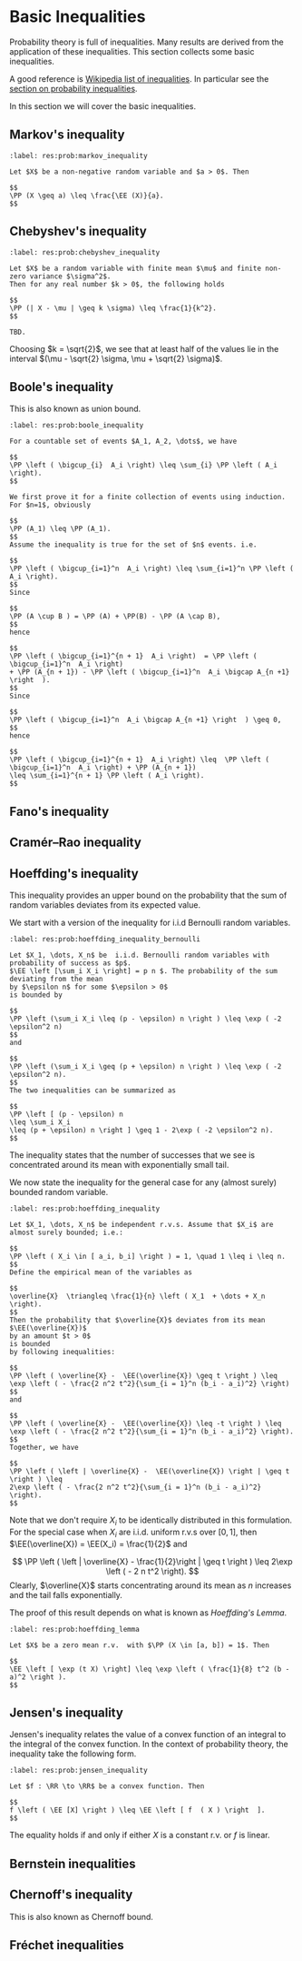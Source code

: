 # Basic Inequalities

Probability theory is full of inequalities.
Many results are derived from
the application of these inequalities.
This section collects some basic inequalities.

A good reference is [Wikipedia list of inequalities](http://en.wikipedia.org/wiki/List_of_inequalities). 
In particular see the 
[section on probability inequalities](http://en.wikipedia.org/wiki/List_of_inequalities#Probability_theory_and_statistics).

In this section we will cover the basic inequalities.


## Markov's inequality


````{prf:theorem}
:label: res:prob:markov_inequality

Let $X$ be a non-negative random variable and $a > 0$. Then

$$
\PP (X \geq a) \leq \frac{\EE (X)}{a}.
$$
````


## Chebyshev's inequality


````{prf:theorem}
:label: res:prob:chebyshev_inequality

Let $X$ be a random variable with finite mean $\mu$ and finite non-zero variance $\sigma^2$.
Then for any real number $k > 0$, the following holds

$$
\PP (| X - \mu | \geq k \sigma) \leq \frac{1}{k^2}.
$$
````
````{prf:proof}
TBD.
````
Choosing $k = \sqrt{2}$, we see that at least half of the values lie in the interval 
$(\mu - \sqrt{2} \sigma, \mu + \sqrt{2} \sigma)$.


## Boole's inequality


This is also known as union bound.

````{prf:theorem}
:label: res:prob:boole_inequality

For a countable set of events $A_1, A_2, \dots$, we have

$$
\PP \left ( \bigcup_{i}  A_i \right) \leq \sum_{i} \PP \left ( A_i \right).
$$
````
````{prf:proof}
We first prove it for a finite collection of events using induction.
For $n=1$, obviously

$$
\PP (A_1) \leq \PP (A_1).
$$
Assume the inequality is true for the set of $n$ events. i.e.

$$
\PP \left ( \bigcup_{i=1}^n  A_i \right) \leq \sum_{i=1}^n \PP \left ( A_i \right).
$$
Since 

$$
\PP (A \cup B ) = \PP (A) + \PP(B) - \PP (A \cap B),
$$
hence

$$
\PP \left ( \bigcup_{i=1}^{n + 1}  A_i \right)  = \PP \left ( \bigcup_{i=1}^n  A_i \right) 
+ \PP (A_{n + 1}) - \PP \left ( \bigcup_{i=1}^n  A_i \bigcap A_{n +1} \right  ). 
$$
Since

$$
\PP \left ( \bigcup_{i=1}^n  A_i \bigcap A_{n +1} \right  ) \geq 0,
$$
hence

$$
\PP \left ( \bigcup_{i=1}^{n + 1}  A_i \right) \leq  \PP \left ( \bigcup_{i=1}^n  A_i \right) + \PP (A_{n + 1}) 
\leq \sum_{i=1}^{n + 1} \PP \left ( A_i \right).
$$
````
## Fano's inequality

## Cramér–Rao inequality

## Hoeffding's inequality


This inequality provides an upper bound on the probability that the sum of random variables
deviates from its expected value.

We start with a version of the inequality for i.i.d Bernoulli random variables.

````{prf:theorem}
:label: res:prob:hoeffding_inequality_bernoulli

Let $X_1, \dots, X_n$ be  i.i.d. Bernoulli random variables with probability of success as $p$. 
$\EE \left [\sum_i X_i \right] = p n $. The probability of the sum deviating from the mean  
by $\epsilon n$ for some $\epsilon > 0$
is bounded by

$$
\PP \left (\sum_i X_i \leq (p - \epsilon) n \right ) \leq \exp ( -2 \epsilon^2 n) 
$$
and

$$
\PP \left (\sum_i X_i \geq (p + \epsilon) n \right ) \leq \exp ( -2 \epsilon^2 n).
$$
The two inequalities can be summarized as

$$
\PP \left [ (p - \epsilon) n 
\leq \sum_i X_i 
\leq (p + \epsilon) n \right ] \geq 1 - 2\exp ( -2 \epsilon^2 n). 
$$
````
The inequality states that the number of successes that we see is concentrated around its mean
with exponentially small tail.

We now state the inequality for the general case for any (almost surely) bounded random variable.

````{prf:theorem}
:label: res:prob:hoeffding_inequality

Let $X_1, \dots, X_n$ be independent r.v.s. Assume that $X_i$ are almost surely bounded; i.e.: 

$$
\PP \left ( X_i \in [ a_i, b_i] \right ) = 1, \quad 1 \leq i \leq n. 
$$
Define the empirical mean of the variables as

$$
\overline{X}  \triangleq \frac{1}{n} \left ( X_1  + \dots + X_n \right).
$$
Then the probability that $\overline{X}$ deviates from its mean $\EE(\overline{X})$ 
by an amount $t > 0$
is bounded
by following inequalities:

$$
\PP \left ( \overline{X} -  \EE(\overline{X}) \geq t \right ) \leq 
\exp \left ( - \frac{2 n^2 t^2}{\sum_{i = 1}^n (b_i - a_i)^2} \right)
$$
and

$$
\PP \left ( \overline{X} -  \EE(\overline{X}) \leq -t \right ) \leq 
\exp \left ( - \frac{2 n^2 t^2}{\sum_{i = 1}^n (b_i - a_i)^2} \right).
$$
Together, we have

$$
\PP \left ( \left | \overline{X} -  \EE(\overline{X}) \right | \geq t \right ) \leq 
2\exp \left ( - \frac{2 n^2 t^2}{\sum_{i = 1}^n (b_i - a_i)^2} \right).
$$
````
Note that we don't require $X_i$ to be identically distributed in this formulation. 
For the special case when $X_i$ are i.i.d. uniform r.v.s over $[0, 1]$, then
$\EE(\overline{X}) = \EE(X_i) = \frac{1}{2}$ and

$$
\PP \left ( \left | \overline{X} -  \frac{1}{2}\right | \geq t \right ) \leq 
2\exp \left ( - 2 n t^2 \right).
$$
Clearly, $\overline{X}$ starts concentrating around its mean as $n$ increases and
the tail falls exponentially.

The proof of this result depends on what is known as *Hoeffding's Lemma*.

````{prf:lemma}
:label: res:prob:hoeffding_lemma

Let $X$ be a zero mean r.v.  with $\PP (X \in [a, b]) = 1$. Then

$$
\EE \left [ \exp (t X) \right] \leq \exp \left ( \frac{1}{8} t^2 (b - a)^2 \right ).
$$
````

## Jensen's inequality
Jensen's inequality relates the value of a convex function of an integral to the
integral of the convex function.  In the context of probability theory, the inequality
take the following form.

````{prf:theorem}
:label: res:prob:jensen_inequality

Let $f : \RR \to \RR$ be a convex function. Then

$$
f \left ( \EE [X] \right ) \leq \EE \left [ f  ( X ) \right  ].
$$
````
The equality holds if and only if either $X$ is a constant r.v. or $f$ is linear.

## Bernstein inequalities




## Chernoff's inequality


This is also known as Chernoff bound.


## Fréchet inequalities


